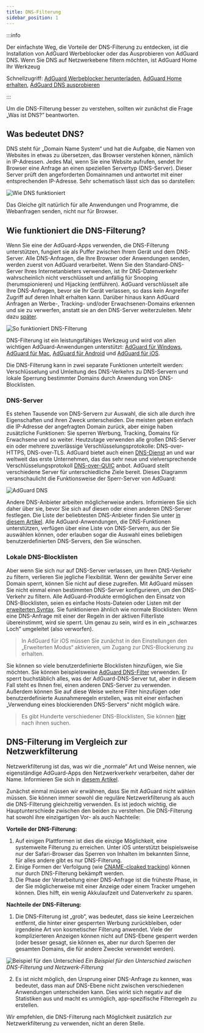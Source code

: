 ```yaml
---
title: DNS-Filterung
sidebar_position: 1
---
```


:::info

Der einfachste Weg, die Vorteile der DNS-Filterung zu entdecken, ist die Installation von AdGuard Werbeblocker oder das Ausprobieren von AdGuard DNS. Wenn Sie DNS auf Netzwerkebene filtern möchten, ist AdGuard Home Ihr Werkzeug

Schnellzugriff: [AdGuard Werbeblocker herunterladen](https://adguard.com/download.html?auto=true&utm_source=kb_dns), [AdGuard Home erhalten](https://github.com/AdguardTeam/AdGuardHome#getting-started), [AdGuard DNS ausprobieren](https://adguard-dns.io/dashboard/)

:::

Um die DNS-Filterung besser zu verstehen, sollten wir zunächst die Frage „Was ist DNS?” beantworten.

## Was bedeutet DNS?

DNS steht für „Domain Name System“ und hat die Aufgabe, die Namen von Websites in etwas zu übersetzen, das Browser verstehen können, nämlich in IP-Adressen. Jedes Mal, wenn Sie eine Website aufrufen, sendet Ihr Browser eine Anfrage an einen speziellen Servertyp (DNS-Server). Dieser Server prüft den angeforderten Domainnamen und antwortet mit einer entsprechenden IP-Adresse. Sehr schematisch lässt sich das so darstellen:

![Wie DNS funktioniert](https://cdn.adtidy.org/public/Adguard/kb/DNS_filtering/how_dns_works_en.png)

Das Gleiche gilt natürlich für alle Anwendungen und Programme, die Webanfragen senden, nicht nur für Browser.

## Wie funktioniert die DNS-Filterung?

Wenn Sie eine der AdGuard-Apps verwenden, die DNS-Filterung unterstützen, fungiert sie als Puffer zwischen Ihrem Gerät und dem DNS-Server. Alle DNS-Anfragen, die Ihre Browser oder Anwendungen senden, werden zuerst von AdGuard verarbeitet. Wenn Sie den Standard-DNS-Server Ihres Internetanbieters verwenden, ist Ihr DNS-Datenverkehr wahrscheinlich nicht verschlüsselt und anfällig für Snooping (herumspionieren) und Hijacking (entführen). AdGuard verschlüsselt alle Ihre DNS-Anfragen, bevor sie Ihr Gerät verlassen, so dass kein Angreifer Zugriff auf deren Inhalt erhalten kann. Darüber hinaus kann AdGuard Anfragen an Werbe-, Tracking- und/oder Erwachsenen-Domains erkennen und sie zu verwerfen, anstatt sie an den DNS-Server weiterzuleiten. Mehr dazu [später](#local-dns-blocklists).

![So funktioniert DNS-Filterung](https://cdn.adtidy.org/public/Adguard/kb/DNS_filtering/how_dns_filtering_works_en.png)

DNS-Filterung ist ein leistungsfähiges Werkzeug und wird von allen wichtigen AdGuard-Anwendungen unterstützt: [AdGuard für Windows](https://adguard.com/adguard-windows/overview.html), [AdGuard für Mac](https://adguard.com/adguard-mac/overview.html), [AdGuard für Android](https://adguard.com/adguard-android/overview.html) und [AdGuard für iOS](https://adguard.com/adguard-ios/overview.html).

Die DNS-Filterung kann in zwei separate Funktionen unterteilt werden: Verschlüsselung und Umleitung des DNS-Verkehrs zu DNS-Servern und lokale Sperrung bestimmter Domains durch Anwendung von DNS-Blocklisten.

### DNS-Server

Es stehen Tausende von DNS-Servern zur Auswahl, die sich alle durch ihre Eigenschaften und ihren Zweck unterscheiden. Die meisten geben einfach die IP-Adresse der angefragten Domain zurück, aber einige haben zusätzliche Funktionen: Sie sperren Werbung, Tracking, Domains für Erwachsene und so weiter. Heutzutage verwenden alle großen DNS-Server ein oder mehrere zuverlässige Verschlüsselungsprotokolle: DNS-over-HTTPS, DNS-over-TLS. AdGuard bietet auch einen [DNS-Dienst](https://adguard-dns.io/) an und war weltweit das erste Unternehmen, das das sehr neue und vielversprechende Verschlüsselungsprotokoll [DNS-over-QUIC](https://adguard.com/blog/dns-over-quic.html) anbot. AdGuard stellt verschiedene Server für unterschiedliche Ziele bereit. Dieses Diagramm veranschaulicht die Funktionsweise der Sperr-Server von AdGuard:

![AdGuard DNS](https://cdn.adtidy.org/public/Adguard/kb/DNS_filtering/adguard_dns_en.jpg)

Andere DNS-Anbieter arbeiten möglicherweise anders. Informieren Sie sich daher über sie, bevor Sie sich auf diesen oder einen anderen DNS-Server festlegen. Die Liste der beliebtesten DNS-Anbieter finden Sie unter [in diesem Artikel](dns-providers.md). Alle AdGuard-Anwendungen, die DNS-Funktionen unterstützen, verfügen über eine Liste von DNS-Servern, aus der Sie auswählen können, oder erlauben sogar die Auswahl eines beliebigen benutzerdefinierten DNS-Servers, den Sie wünschen.

### Lokale DNS-Blocklisten

Aber wenn Sie sich nur auf DNS-Server verlassen, um Ihren DNS-Verkehr zu filtern, verlieren Sie jegliche Flexibilität. Wenn der gewählte Server eine Domain sperrt, können Sie nicht auf diese zugreifen. Mit AdGuard müssen Sie nicht einmal einen bestimmten DNS-Server konfigurieren, um den DNS-Verkehr zu filtern. Alle AdGuard-Produkte ermöglichen den Einsatz von DNS-Blocklisten, seien es einfache Hosts-Dateien oder Listen mit der [erweiterten Syntax](dns-filtering-syntax.md). Sie funktionieren ähnlich wie normale Blocklisten: Wenn eine DNS-Anfrage mit einer der Regeln in der aktiven Filterliste übereinstimmt, wird sie sperrt. Um genau zu sein, wird es in ein „schwarzes Loch” umgeleitet (also verworfen).
> In AdGuard für iOS müssen Sie zunächst in den Einstellungen den „Erweiterten Modus“ aktivieren, um Zugang zur DNS-Blockierung zu erhalten.

Sie können so viele benutzerdefinierte Blocklisten hinzufügen, wie Sie möchten. Sie können beispielsweise [AdGuard DNS-Filter](https://github.com/AdguardTeam/AdGuardSDNSFilter) verwenden. Er sperrt buchstäblich alles, was der AdGuard-DNS-Server tut, aber in diesem Fall steht es Ihnen frei, einen anderen DNS-Server zu verwenden. Außerdem können Sie auf diese Weise weitere Filter hinzufügen oder benutzerdefinierte Ausnahmeregeln erstellen, was mit einer einfachen „Verwendung eines blockierenden DNS-Servers“ nicht möglich wäre.
> Es gibt Hunderte verschiedener DNS-Blocklisten, Sie können [hier](https://filterlists.com/) nach ihnen suchen.

## DNS-Filterung im Vergleich zur Netzwerkfilterung

Netzwerkfilterung ist das, was wir die „normale“ Art und Weise nennen, wie eigenständige AdGuard-Apps den Netzwerkverkehr verarbeiten, daher der Name. Informieren Sie sich in [diesem Artikel](https://adguard.com/kb/general/ad-filtering/how-ad-blocking-works/).

Zunächst einmal müssen wir erwähnen, dass Sie mit AdGuard nicht wählen müssen. Sie können immer sowohl die reguläre Netzwerkfilterung als auch die DNS-Filterung gleichzeitig verwenden. Es ist jedoch wichtig, die Hauptunterschiede zwischen den beiden zu verstehen. Die DNS-Filterung hat sowohl ihre einzigartigen Vor- als auch Nachteile:

**Vorteile der DNS-Filterung:**

1. Auf einigen Plattformen ist dies die einzige Möglichkeit, eine systemweite Filterung zu erreichen. Unter iOS unterstützt beispielsweise nur der Safari-Browser das Sperren von Inhalten im bekannten Sinne, für alles andere gibt es nur DNS-Filterung.
2. Einige Formen der Verfolgung (wie [CNAME-cloaked tracking](https://adguard.com/blog/cname-tracking.html)) können nur durch DNS-Filterung bekämpft werden.
3. Die Phase der Verarbeitung einer DNS-Anfrage ist die früheste Phase, in der Sie möglicherweise mit einer Anzeige oder einem Tracker umgehen können. Dies hilft, ein wenig Akkulaufzeit und Datenverkehr zu sparen.

**Nachteile der DNS-Filterung:**

1. Die DNS-Filterung ist „grob“, was bedeutet, dass sie keine Leerzeichen entfernt, die hinter einer gesperrten Werbung zurückbleiben, oder irgendeine Art von kosmetischer Filterung anwendet. Viele der komplizierteren Anzeigen können nicht auf DNS-Ebene gesperrt werden (oder besser gesagt, sie können es, aber nur durch Sperren der gesamten Domains, die für andere Zwecke verwendet werden).

![Beispiel für den Unterschied](https://cdn.adtidy.org/public/Adguard/kb/DNS_filtering/dns_diff.jpg) *Ein Beispiel für den Unterschied zwischen DNS-Filterung und Netzwerk-Filterung*

2. Es ist nicht möglich, den Ursprung einer DNS-Anfrage zu kennen, was bedeutet, dass man auf DNS-Ebene nicht zwischen verschiedenen Anwendungen unterscheiden kann. Dies wirkt sich negativ auf die Statistiken aus und macht es unmöglich, app-spezifische Filterregeln zu erstellen.

Wir empfehlen, die DNS-Filterung nach Möglichkeit zusätzlich zur Netzwerkfilterung zu verwenden, nicht an deren Stelle.
